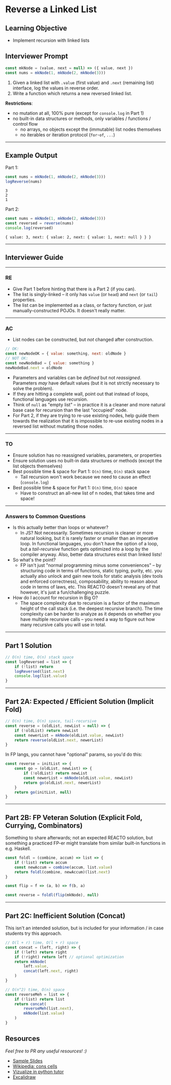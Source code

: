 # Reverse a Linked List


## Learning Objective
* Implement recursion with linked lists


## Interviewer Prompt

```js
const mkNode = (value, next = null) => ({ value, next })
const nums = mkNode(1, mkNode(2, mkNode(3)))
```

1. Given a linked list with `.value` (first value) and `.next` (remaining list) interface, log the values in reverse order.
2. Write a function which returns a new reversed linked list.

**Restrictions**:

- no mutation at all, 100% pure (except for `console.log` in Part 1)
- no built-in data structures or methods, only variables / functions / control flow
  - no arrays, no objects except the (immutable) list nodes themselves
  - no iterables or iteration protocol (`for`-`of`, `...`)

---

## Example Output

Part 1:

```js
const nums = mkNode(1, mkNode(2, mkNode(3)))
logReverse(nums)
```

```
3
2
1
```

Part 2:

```js
const nums = mkNode(1, mkNode(2, mkNode(3)))
const reversed = reverse(nums)
console.log(reversed)
```

```
{ value: 3, next: { value: 2, next: { value: 1, next: null } } }
```

---

## Interviewer Guide

---

### RE

* Give Part 1 before hinting that there is a Part 2 (if you can).
* The list is singly-linked – it only has `value` (or `head`) and `next` (or `tail`) properties.
* The list can be implemented as a class, or factory function, or just manually-constructed POJOs. It doesn't really matter.

---

### AC

* List nodes can be constructed, but _not_ changed after construction.

```js
// OK:
const newNodeOK = { value: something, next: oldNode }
// NOT OK:
const newNodeBad = { value: something }
newNodeBad.next = oldNode
```

* Parameters and variables can be _defined_ but not _reassigned_. Parameters _may_ have default values (but it is not strictly necessary to solve the problem).
* If they are hitting a complete wall, point out that instead of loops, functional languages use recursion.
* Think of `null` as "empty list" – in practice it is a cleaner and more natural base case for recursion than the last "occupied" node.
* For Part 2, if they are trying to re-use existing nodes, help guide them towards the realization that it is impossible to re-use existing nodes in a reversed list without mutating those nodes.

---

### TO

- Ensure solution has no reassigned variables, parameters, or properties
- Ensure solution uses no built-in data structures or methods (except the list objects themselves)
- Best possible time & space for Part 1: `O(n)` time, `O(n)` stack space
  - Tail recursion won't work because we need to cause an effect (`console.log`)
- Best possible time & space for Part 1: `O(n)` time, `O(n)` space
  - Have to construct an all-new list of n nodes, that takes time and space!

---

### Answers to Common Questions

- Is this actually better than loops or whatever?
  - In JS? Not necessarily. Sometimes recursion is cleaner or more natural looking, but it is rarely faster or smaller than an imperative loop. In functional languages, you don't have the option of a loop, but a _tail-recursive_ function gets optimized into a loop by the compiler anyway. Also, better data structures exist than linked lists!
- So what's the point?
  - FP isn't just "normal programming minus some conveniences" – by structuring code in terms of functions, static typing, purity, etc. you actually also unlock and gain new tools for static analysis (dev tools and enforced correctness), composability, ability to reason about code in terms of laws, etc. This REACTO doesn't reveal any of that however, it's just a fun/challenging puzzle.
- How do I account for recursion in Big O?
  - The space complexity due to recursion is a factor of the maximum height of the call stack (i.e. the deepest recursive branch). The time complexity can be harder to analyze as it depends on whether you have multiple recursive calls – you need a way to figure out how many recursive calls you will use in total.

---

## Part 1 Solution

```js
// O(n) time, O(n) stack space
const logReversed = list => {
    if (!list) return
    logReversed(list.next)
    console.log(list.value)
}
```

---

## Part 2A: Expected / Efficient Solution (Implicit Fold)

```js
// O(n) time, O(n) space, tail-recursive
const reverse = (oldList, newList = null) => {
    if (!oldList) return newList
    const newerList = mkNode(oldList.value, newList)
    return reverse(oldList.next, newerList)
}
```

In FP langs, you cannot have "optional" params, so you'd do this:

```js
const reverse = initList => {
    const go = (oldList, newList) => {
        if (!oldList) return newList
        const newerList = mkNode(oldList.value, newList)
        return go(oldList.next, newerList)
    }
    return go(initList, null)
}
```

---

## Part 2B: FP Veteran Solution (Explicit Fold, Currying, Combinators)

Something to share afterwards; not an expected REACTO solution, but something a practiced FP-er might translate from similar built-in functions in e.g. Haskell.

```js
const foldl = (combine, accum) => list => {
    if (!list) return accum
    const newAccum = combine(accum, list.value)
    return foldl(combine, newAccum)(list.next)
}

const flip = f => (a, b) => f(b, a)

const reverse = foldl(flip(mkNode), null)
```

---

## Part 2C: Inefficient Solution (Concat)

This isn't an intended solution, but is included for your information / in case students try this approach.

```js
// O(l + r) time, O(l + r) space
const concat = (left, right) => {
    if (!left) return right
    if (!right) return left // optional optimization
    return mkNode(
        left.value,
        concat(left.next, right)
    )
}

// O(n^2) time, O(n) space
const reverseMeh = list => {
    if (!list) return list
    return concat(
        reverseMeh(list.next),
        mkNode(list.value)
    )
}
```

## Resources
_Feel free to PR any useful resources! :)_

* [Sample Slides](https://docs.google.com/presentation/d/1atuaoB2y3Z7RdzTJkuQr9P6zqDk1mtSr2dF0LAMRgYY/edit#slide=id.gb7c0061a87_0_44)
* [Wikipedia: cons cells](https://en.wikipedia.org/wiki/Cons)
* [Vizualize in python tutor](https://pythontutor.com/visualize.html#code=class%20Node%20%7B%0A%20%20constructor%28value,%20next%20%3D%20null%29%20%7B%0A%20%20%20%20this.value%20%3D%20value%3B%0A%20%20%20%20this.next%20%3D%20next%3B%0A%20%20%7D%0A%7D%0A%0Alet%20list%20%3D%20new%20Node%2810,%20new%20Node%2815,%20new%20Node%2820,%20new%20Node%2825,%20new%20Node%2830%29%29%29%29%29%3B%0A%0Aconst%20reverse%20%3D%20%28oldList,%20newList%20%3D%20null%29%20%3D%3E%20%7B%0A%20%20%20%20if%20%28!oldList%29%20return%20newList%0A%20%20%20%20const%20newerList%20%3D%20new%20Node%28oldList.value,%20newList%29%0A%20%20%20%20return%20reverse%28oldList.next,%20newerList%29%0A%7D%0A%0Areverse%28list%29&cumulative=false&curInstr=20&heapPrimitives=nevernest&mode=display&origin=opt-frontend.js&py=js&rawInputLstJSON=%5B%5D&textReferences=false)
* [Excalidraw](https://excalidraw.com/#json=CIbZ_wSqB1s_tAf6ZknBI,uFK_DN4x_oTI5AHgROJkJA)